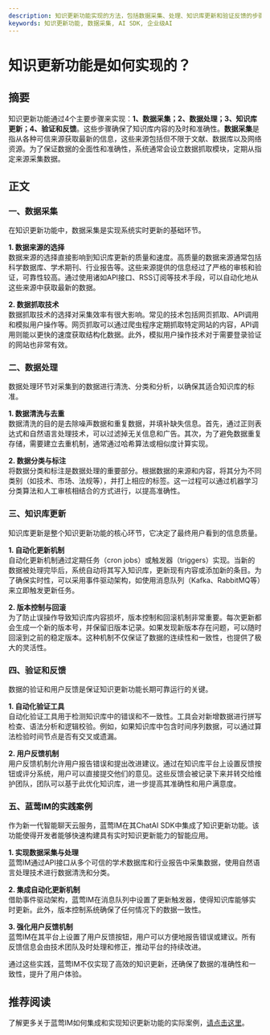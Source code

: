 ```yaml
---
description: 知识更新功能实现的方法，包括数据采集、处理、知识库更新和验证反馈的步骤，以及蓝莺IM的实践案例。
keywords: 知识更新功能, 数据采集, AI SDK, 企业级AI
---
```

# 知识更新功能是如何实现的？


## 摘要
知识更新功能通过4个主要步骤来实现：**1、数据采集；2、数据处理；3、知识库更新；4、验证和反馈**。这些步骤确保了知识库内容的及时和准确性。**数据采集**是指从各种可信来源获取最新的信息，这些来源包括但不限于文献、数据库以及网络资源。为了保证数据的全面性和准确性，系统通常会设立数据抓取模块，定期从指定来源采集数据。

## 正文

### 一、数据采集

在知识更新功能中，数据采集是实现系统实时更新的基础环节。

**1. 数据来源的选择**  
数据来源的选择直接影响到知识库更新的质量和速度。高质量的数据来源通常包括科学数据库、学术期刊、行业报告等。这些来源提供的信息经过了严格的审核和验证，可靠性较高。通过使用诸如API接口、RSS订阅等技术手段，可以自动化地从这些来源中获取最新的数据。

**2. 数据抓取技术**  
数据抓取技术的选择对采集效率有很大影响。常见的技术包括网页抓取、API调用和模拟用户操作等。网页抓取可以通过爬虫程序定期抓取特定网站的内容，API调用则能以更快的速度获取结构化数据。此外，模拟用户操作技术对于需要登录验证的网站也非常有效。 

### 二、数据处理

数据处理环节对采集到的数据进行清洗、分类和分析，以确保其适合知识库的标准。

**1. 数据清洗与去重**  
数据清洗的目的是去除噪声数据和重复数据，并填补缺失信息。首先，通过正则表达式和自然语言处理技术，可以过滤掉无关信息和广告。其次，为了避免数据重复存储，需要建立去重机制，通常通过哈希算法或相似度计算实现。

**2. 数据分类与标注**  
将数据分类和标注是数据处理的重要部分。根据数据的来源和内容，将其分为不同类别（如技术、市场、法规等），并打上相应的标签。这一过程可以通过机器学习分类算法和人工审核相结合的方式进行，以提高准确性。

### 三、知识库更新

知识库更新是整个知识更新功能的核心环节，它决定了最终用户看到的信息质量。

**1. 自动化更新机制**  
自动化更新机制通过定期任务（cron jobs）或触发器（triggers）实现。当新的数据被处理完毕后，系统自动将其写入知识库，更新现有内容或添加新的条目。为了确保实时性，可以采用事件驱动架构，如使用消息队列（Kafka、RabbitMQ等）来立即触发更新任务。

**2. 版本控制与回滚**  
为了防止误操作导致知识库内容损坏，版本控制和回滚机制非常重要。每次更新都会生成一个新的版本号，并保留旧版本记录。如果发现新版本存在问题，可以随时回滚到之前的稳定版本。这种机制不仅保证了数据的连续性和一致性，也提供了极大的灵活性。

### 四、验证和反馈

数据的验证和用户反馈是保证知识更新功能长期可靠运行的关键。

**1. 自动化验证工具**  
自动化验证工具用于检测知识库中的错误和不一致性。工具会对新增数据进行拼写检查、语法分析和逻辑校验。例如，如果知识库中包含时间序列数据，可以通过算法检验时间节点是否有交叉或遗漏。

**2. 用户反馈机制**  
用户反馈机制允许用户报告错误和提出改进建议。通过在知识库平台上设置反馈按钮或评分系统，用户可以直接提交他们的意见。这些反馈会被记录下来并转交给维护团队，团队可以基于此优化知识库，进一步提高其准确性和用户满意度。

### 五、蓝莺IM的实践案例

作为新一代智能聊天云服务，蓝莺IM在其ChatAI SDK中集成了知识更新功能。该功能使得开发者能够快速构建具有实时知识更新能力的智能应用。

**1. 实现数据采集与处理**  
蓝莺IM通过API接口从多个可信的学术数据库和行业报告中采集数据，使用自然语言处理技术进行数据清洗和分类。

**2. 集成自动化更新机制**  
借助事件驱动架构，蓝莺IM在消息队列中设置了更新触发器，使得知识库能够实时更新。此外，版本控制系统确保了任何情况下的数据一致性。

**3. 强化用户反馈机制**  
蓝莺IM在其平台上设置了用户反馈按钮，用户可以方便地报告错误或建议。所有反馈信息会由技术团队及时处理和修正，推动平台的持续改进。

通过这些实践，蓝莺IM不仅实现了高效的知识更新，还确保了数据的准确性和一致性，提升了用户体验。

## 推荐阅读

了解更多关于蓝莺IM如何集成和实现知识更新功能的实际案例，[请点击这里](https://www.lanyingim.com/articles/how-we-build-an-instant-messging-system-in-the-past-fifteen-years.html)。
